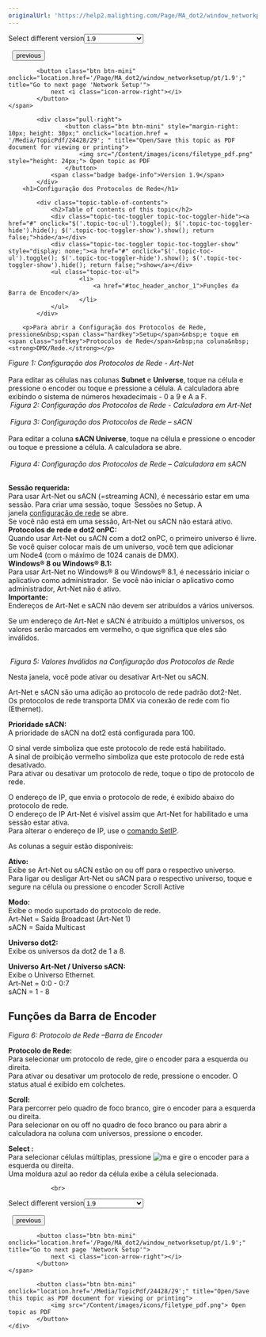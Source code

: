 ```yaml
---
originalUrl: 'https://help2.malighting.com/Page/MA_dot2/window_networkprotocols/pt/1.9'
---
```


<div class="topic-navigation">

<div class="pull-right">
	<span class="pull-left">


<div class="pull-left">
<form action="/Topic/SetCurrentVersionNumber" class="form-inline" id="frmTagSelector" method="post">	<span class="form-mini">
		<div class="input-prepend"><span class="add-on">Select different version</span><select autocomplete="off" id="versionNumberId" name="versionNumberId" onchange="$(this).closest('#frmTagSelector').submit();" style="width: 120px;"><option value="">- latest -</option>
<option value="3">1.1</option>
<option value="7">1.2</option>
<option value="12">1.3</option>
<option value="16">1.5</option>
<option selected="selected" value="29">1.9</option>
</select></div>
		<input data-val="true" data-val-number="The field Int32 must be a number." data-val-required="The Int32 field is required." id="ProductId" name="ProductId" type="hidden" value="7">
		<input id="CurrentGuid" name="CurrentGuid" type="hidden" value="43e4d061-59ad-465f-a57b-789c74f9d181">
	</span>
</form></div>&nbsp;	</span>
	<span class="pull-right" style="white-space: nowrap;">
			<button class="btn btn-mini" onclick="location.href='/Page/MA_dot2/window_networkinterface/pt/1.9'; " title="Go to previous page 'Network Interface'">
				<i class="icon-arrow-left"></i> previous
			</button>

			<button class="btn btn-mini" onclick="location.href='/Page/MA_dot2/window_networksetup/pt/1.9';" title="Go to next page 'Network Setup'">
				next <i class="icon-arrow-right"></i> 
			</button>
	</span>
</div>
<div class="clear-fix" style="margin-bottom: 10px"></div>
</div>

		
			<div class="pull-right">
					<button class="btn btn-mini" style="margin-right: 10px; height: 30px;" onclick="location.href = '/Media/TopicPdf/24428/29'; " title="Open/Save this topic as PDF document for viewing or printing">
						<img src="/Content/images/icons/filetype_pdf.png" style="height: 24px;"> Open topic as PDF
					</button>
				<span class="badge badge-info">Version 1.9</span>
			</div>
		<h1>Configuração dos Protocolos de Rede</h1>

			<div class="topic-table-of-contents">
				<h2>Table of contents of this topic</h2>
				<div class="topic-toc-toggler topic-toc-toggler-hide"><a href="#" onclick="$('.topic-toc-ul').toggle(); $('.topic-toc-toggler-hide').hide(); $('.topic-toc-toggler-show').show(); return false;">hide</a></div>
				<div class="topic-toc-toggler topic-toc-toggler-show" style="display: none;"><a href="#" onclick="$('.topic-toc-ul').toggle(); $('.topic-toc-toggler-hide').show(); $('.topic-toc-toggler-show').hide(); return false;">show</a></div>
				<ul class="topic-toc-ul">
						<li>
							<a href="#toc_header_anchor_1">Funções da Barra de Encoder</a>
						</li>
				</ul>
			</div>

		<p>Para abrir a Configuração dos Protocolos de Rede, pressione&nbsp;<span class="hardkey">Setup</span>&nbsp;e toque em <span class="softkey">Protocolos de Rede</span>&nbsp;na coluna&nbsp;<strong>DMX/Rede.</strong></p>

<p><img alt="" src="/Media/Image/Dot2_ViewsandWindows_NetworkProtocols01_1-1-3.png"><em>Figure 1: Configuração dos Protocolos de Rede​ - Art-Net</em><br>
<br>
Para editar as células nas colunas <strong>Subnet </strong>e <strong>Universe</strong>, toque na célula e pressione o encoder ou toque e pressione a célula.&nbsp;A calculadora abre exibindo o sistema de números hexadecimais - 0 a 9 e A a F.<br>
<img alt="" src="/Media/Image/dot2_views-and-windows_network-protocols_calculator_v1-3.png"> <em>Figura 2: Configuração dos Protocolos de Rede - Calculadora em Art-Net</em><br>
<br>
<img alt="" src="/Media/Image/dot2_views-and-windows_network-protocols_sacn_v1-3.png"> <em>Figura 3: Configuração dos Protocolos de Rede – sACN</em><br>
<br>
Para editar a coluna<strong> sACN Universe</strong>, toque na célula e pressione o encoder ou toque e pressione a célula. A calculadora se abre.<br>
<br>
<img alt="" src="/Media/Image/dot2_views-and-windows_network-protocols_sacn-calculator_v1-3.png"> <em>Figura 4: Configuração dos Protocolos de Rede – Calculadora em&nbsp;sACN</em><br>
&nbsp;</p>

<div class="important"><strong>Sessão requerida:</strong><br>
Para usar&nbsp;Art-Net ou&nbsp;sACN (=streaming&nbsp;ACN), é necessário estar em uma sessão. Para criar uma sessão, toque &nbsp;<span class="softkey">Sessões</span> no Setup. A janela&nbsp;<a href="/Topic/43894987-4e55-4de0-b124-c0bf3c2fd787">configuração de rede</a>&nbsp;se abre.<br>
Se você não está em uma sessão, Art-Net ou&nbsp;sACN&nbsp;não estará ativo.</div>

<div class="important"><strong>Protocolos de rede e&nbsp;dot2 onPC:</strong><br>
Quando usar&nbsp;Art-Net ou&nbsp;sACN&nbsp;com a&nbsp;dot2 onPC, o primeiro universo é livre. Se você quiser colocar mais de um universo, você tem que adicionar um&nbsp;Node4 (com o máximo de 1024 canais de DMX).</div>

<div class="important"><strong>Windows® 8 ou Windows® 8.1:</strong><br>
Para usar&nbsp;Art-Net&nbsp;no Windows® 8 ou Windows® 8.1, é necessário iniciar o aplicativo como administrador. &nbsp;Se você não&nbsp;iniciar o aplicativo como administrador​, Art-Net&nbsp;não é ativo.</div>

<div class="important"><strong>Importante:</strong><br>
Endereços de Art-Net&nbsp;e&nbsp;sACN&nbsp;não devem ser atribuídos a vários universos.</div>

<p>Se um endereço de Art-Net e sACN&nbsp;é atribuído a múltiplos universos, os valores serão marcados em vermelho, o que significa que eles são inválidos.</p>

<p><br>
<img alt="" src="/Media/Image/dot2_views-and-windows_network-protocols_invalid-vlaue_v1-3.png">&nbsp;<em>Figura 5: Valores Inválidos&nbsp;na Configuração dos Protocolos de Rede</em></p>

<p>Nesta janela, você pode ativar ou desativar Art-Net ou sACN.&nbsp;</p>

<p>Art-Net e sACN são uma adição ao protocolo de rede padrão dot2-Net.&nbsp;<br>
Os protocolos de rede transporta&nbsp;DMX via conexão de rede com fio (Ethernet).</p>

<div class="tip"><strong>Prioridade sACN:</strong><br>
A prioridade de sACN&nbsp;na dot2&nbsp;está configurada para 100.</div>

<p>O sinal verde simboliza que este protocolo de rede está habilitado.&nbsp;<br>
A sinal de proibição vermelho simboliza que este protocolo de rede está desativado.<br>
Para ativar ou desativar um protocolo de rede, toque o tipo de protocolo de rede.&nbsp;</p>

<p>O endereço de IP, que envia o protocolo de rede, é exibido abaixo do protocolo de rede.&nbsp;<br>
O endereço de IP Art-Net é visível assim que&nbsp;Art-Net&nbsp;for habilitado e uma sessão estar ativa.<br>
Para alterar o endereço de&nbsp;IP, use o&nbsp;<a href="/Topic/0e2669d7-2811-4939-9742-40a379116826">comando SetIP</a>.&nbsp;</p>

<p>As colunas a seguir estão disponíveis:</p>

<p><strong>Ativo:</strong><br>
Exibe se Art-Net ou&nbsp;sACN&nbsp;estão on ou&nbsp;off&nbsp;para o respectivo universo.<br>
Para ligar ou desligar&nbsp;Art-Net ou&nbsp;sACN&nbsp;para o respectivo universo, toque e segure na célula ou pressione o encoder&nbsp;Scroll Active</p>

<p><strong>Modo:</strong><br>
Exibe o modo suportado do protocolo de rede.<br>
Art-Net = Saída&nbsp;Broadcast (Art-Net 1)<br>
sACN = Saída&nbsp;Multicast</p>

<p><strong>Universo dot2:</strong><br>
Exibe os universos da dot2 de 1 a 8.</p>

<p><strong>Universo Art-Net&nbsp;/ Universo&nbsp;sACN:</strong><br>
Exibe o Universo Ethernet.<br>
Art-Net = 0:0 - 0:7<br>
sACN = 1 - 8</p>

<a name="toc_header_anchor_1" id="toc_header_anchor_1" class="topic-toc-item"></a><h2>Funções da Barra de Encoder</h2>

<p><img alt="" src="/Media/Image/Dot2_ViewsandWindows_NetworkProtocols02_1-1-3.png"><em>Figura 6: Protocolo de Rede –Barra de&nbsp;Encoder&nbsp;</em></p>

<p><strong>Protocolo de Rede:</strong><br>
Para selecionar um protocolo de rede, gire o encoder para a esquerda ou direita.<br>
Para ativar ou desativar um protocolo de rede, pressione o encoder. O status atual é exibido em colchetes.</p>

<p><strong>Scroll:</strong><br>
Para percorrer pelo quadro de foco branco,&nbsp;gire o&nbsp;encoder&nbsp;para a esquerda ou direita​.<br>
Para selecionar on ou off no quadro de foco branco ou para abrir a calculadora na coluna com universos, pressione o encoder.</p>

<p><strong>Select :</strong><br>
Para selecionar células múltiplas, pressione&nbsp;<span class="hardkey"><img alt="ma" src="/Media/Mlg/ma_1.png"></span>&nbsp;e&nbsp;gire o&nbsp;encoder&nbsp;para a esquerda ou direita​.<br>
Uma moldura azul ao redor da célula exibe a célula selecionada.</p>


				<br>
<div class="topic-navigation">

<div class="pull-right">
	<span class="pull-left">


<div class="pull-left">
<form action="/Topic/SetCurrentVersionNumber" class="form-inline" id="frmTagSelector" method="post">	<span class="form-mini">
		<div class="input-prepend"><span class="add-on">Select different version</span><select autocomplete="off" id="versionNumberId" name="versionNumberId" onchange="$(this).closest('#frmTagSelector').submit();" style="width: 120px;"><option value="">- latest -</option>
<option value="3">1.1</option>
<option value="7">1.2</option>
<option value="12">1.3</option>
<option value="16">1.5</option>
<option selected="selected" value="29">1.9</option>
</select></div>
		<input data-val="true" data-val-number="The field Int32 must be a number." data-val-required="The Int32 field is required." id="ProductId" name="ProductId" type="hidden" value="7">
		<input id="CurrentGuid" name="CurrentGuid" type="hidden" value="43e4d061-59ad-465f-a57b-789c74f9d181">
	</span>
</form></div>&nbsp;	</span>
	<span class="pull-right" style="white-space: nowrap;">
			<button class="btn btn-mini" onclick="location.href='/Page/MA_dot2/window_networkinterface/pt/1.9'; " title="Go to previous page 'Network Interface'">
				<i class="icon-arrow-left"></i> previous
			</button>

			<button class="btn btn-mini" onclick="location.href='/Page/MA_dot2/window_networksetup/pt/1.9';" title="Go to next page 'Network Setup'">
				next <i class="icon-arrow-right"></i> 
			</button>
	</span>
</div>
	<div class="clear-fix"></div>
	<div class="pull-right">
	
			<button class="btn btn-mini" onclick="location.href='/Media/TopicPdf/24428/29';" title="Open/Save this topic as PDF document for viewing or printing">
				<img src="/Content/images/icons/filetype_pdf.png"> Open topic as PDF
			</button>
	</div>
<div class="clear-fix" style="margin-bottom: 10px"></div>
</div>

	
